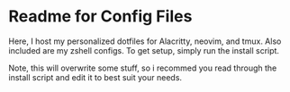 # Readme for Config Files
Here, I host my personalized dotfiles for Alacritty, neovim, and tmux. Also included are my zshell configs. To get setup, simply run the install script. 

Note, this will overwrite some stuff, so i recommed you read through the install script and edit it to best suit your needs. 

